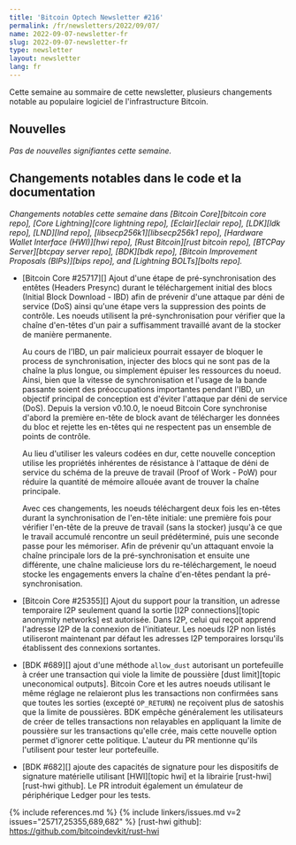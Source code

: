 ```yaml
---
title: 'Bitcoin Optech Newsletter #216'
permalink: /fr/newsletters/2022/09/07/
name: 2022-09-07-newsletter-fr
slug: 2022-09-07-newsletter-fr
type: newsletter
layout: newsletter
lang: fr
---
```

Cette semaine au sommaire de cette newsletter, plusieurs changements notable au
populaire logiciel de l'infrastructure Bitcoin.

## Nouvelles

*Pas de nouvelles signifiantes cette semaine.*

## Changements notables dans le code et la documentation

*Changements notables cette semaine dans [Bitcoin Core][bitcoin core repo], [Core
Lightning][core lightning repo], [Eclair][eclair repo], [LDK][ldk repo],
[LND][lnd repo], [libsecp256k1][libsecp256k1 repo], [Hardware Wallet
Interface (HWI)][hwi repo], [Rust Bitcoin][rust bitcoin repo], [BTCPay
Server][btcpay server repo], [BDK][bdk repo], [Bitcoin Improvement
Proposals (BIPs)][bips repo], and [Lightning BOLTs][bolts repo].*

- [Bitcoin Core #25717][] Ajout d'une étape de pré-synchronisation des entêtes
  (Headers Presync) durant le téléchargement initial des blocs (Initial Block
  Download - IBD) afin de prévenir d'une attaque par déni de service (DoS) ainsi
  qu'une étape vers la suppression des points de contrôle. Les noeuds utilisent
  la pré-synchronisation pour vérifier que la chaîne d'en-têtes d'un pair a
  suffisamment travaillé avant de la stocker de manière permanente.

  Au cours de l’IBD, un pair malicieux pourrait essayer de bloquer le process de
  synchronisation, injecter des blocs qui ne sont pas de la chaîne la plus
  longue, ou simplement épuiser les ressources du noeud. Ainsi, bien que la
  vitesse de synchronisation et l'usage de la bande passante soient des
  préoccupations importantes pendant l'IBD, un objectif principal de conception
  est d'éviter l'attaque par déni de service (DoS). Depuis la version v0.10.0,
  le noeud Bitcoin Core synchronise d'abord la première en-tête de block avant
  de télécharger les données du bloc et rejette les en-têtes qui ne respectent
  pas un ensemble de points de contrôle.

  Au lieu d'utiliser les valeurs codées en dur, cette nouvelle conception
  utilise les propriétés inhérentes de résistance à l'attaque de déni de service
  du schéma de la preuve de travail (Proof of Work - PoW) pour réduire la
  quantité de mémoire allouée avant de trouver la chaîne principale.

  Avec ces changements, les noeuds téléchargent deux fois les en-têtes durant la
  synchronisation de l'en-tête initiale: une première fois pour vérifier
  l'en-tête de la preuve de travail (sans la stocker) jusqu'à ce que le travail
  accumulé rencontre un seuil prédéterminé, puis une seconde passe pour les
  mémoriser. Afin de prévenir qu'un attaquant envoie la chaîne principale lors
  de la pré-synchronisation et ensuite une différente, une chaîne malicieuse
  lors du re-téléchargement, le noeud stocke les engagements envers la chaîne
  d'en-têtes pendant la pré-synchronisation.

- [Bitcoin Core #25355][] Ajout du support pour la transition, un adresse
  temporaire I2P seulement quand la sortie [I2P connections][topic anonymity
  networks] est autorisée. Dans I2P, celui qui reçoit apprend l'adresse I2P de
  la connexion de l'initiateur. Les noeuds I2P non listés utiliseront maintenant
  par défaut les adresses I2P temporaires lorsqu'ils établissent des connexions
  sortantes.

- [BDK #689][] ajout d'une méthode `allow_dust` autorisant un portefeuille à
  créer une transaction qui viole la limite de poussière [dust limit][topic
  uneconomical outputs]. Bitcoin Core et les autres noeuds utilisant le même
  réglage ne relaieront plus les transactions non confirmées sans que toutes les
  sorties (excepté `OP_RETURN`) ne reçoivent plus de satoshis que la limite de
  poussières. BDK empêche généralement les utilisateurs de créer de telles
  transactions non relayables en appliquant la limite de poussière sur les
  transactions qu'elle crée, mais cette nouvelle option permet d'ignorer cette
  politique. L'auteur du PR mentionne qu'ils l'utilisent pour tester leur
  portefeuille.

- [BDK #682][] ajoute des capacités de signature pour les dispositifs de
  signature matérielle utilisant [HWI][topic hwi] et la librairie
  [rust-hwi][rust-hwi github]. Le PR introduit également un émulateur de
  périphérique Ledger pour les tests.

{% include references.md %}
{% include linkers/issues.md v=2 issues="25717,25355,689,682" %}
[rust-hwi github]: https://github.com/bitcoindevkit/rust-hwi
